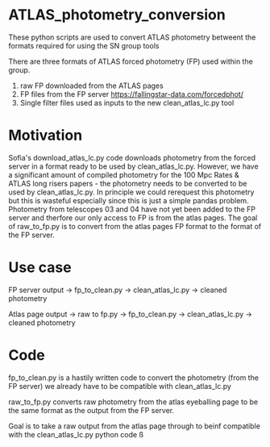 # ATLAS_photometry_conversion
These python scripts are used to convert ATLAS photometry betweent the formats required for using the SN group tools 

There are three formats of ATLAS forced photometry (FP) used within the group. 

1. raw FP downloaded from the ATLAS pages 
2. FP files from the FP server https://fallingstar-data.com/forcedphot/ 
3. Single filter files used as inputs to the new clean_atlas_lc.py tool 

# Motivation
Sofia's download_atlas_lc.py code downloads photometry from the forced server in a format ready to be used by clean_atlas_lc.py. 
However, we have a significant amount of compiled photometry for the 100 Mpc Rates & ATLAS long risers papers - the photometry needs to be converted to be used by clean_atlas_lc.py. In principle we could rerequest this photometry but this is wasteful especially since this is just a simple pandas problem. 
Photometry from telescopes 03 and 04 have not yet been added to the FP server and therfore our only access to FP is from the atlas pages. The goal of raw_to_fp.py is to convert from the atlas pages FP format to the format of the FP server. 

# Use case 

FP server output -> fp_to_clean.py -> clean_atlas_lc.py -> cleaned photometry 

Atlas page output -> raw to fp.py -> fp_to_clean.py -> clean_atlas_lc.py -> cleaned photometry


# Code

fp_to_clean.py is a hastily written code to convert the photometry (from the FP server) we already have to be compatible with clean_atlas_lc.py

raw_to_fp.py converts raw photometry from the atlas eyeballing page to be the same format as the output from the FP server. 


Goal is to take a raw output from the atlas page through to beinf compatible with the clean_atlas_lc.py python code ß
 
